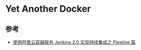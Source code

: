 # Yet Another Docker



## 参考

* [使用阿里云容器服务 Jenkins 2.0 实现持续集成之 Pipeline 篇](https://yq.aliyun.com/articles/64970)